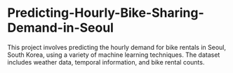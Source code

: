 # Predicting-Hourly-Bike-Sharing-Demand-in-Seoul
This project involves predicting the hourly demand for bike rentals in Seoul, South Korea, using a variety of machine learning techniques. The dataset includes weather data, temporal information, and bike rental counts.
